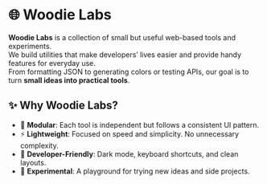 # 🌐 Woodie Labs

**Woodie Labs** is a collection of small but useful web-based tools and experiments.  
We build utilities that make developers’ lives easier and provide handy features for everyday use.  
From formatting JSON to generating colors or testing APIs, our goal is to turn **small ideas into practical tools**.

## ✨ Why Woodie Labs?

- 🧩 **Modular**: Each tool is independent but follows a consistent UI pattern.
- ⚡ **Lightweight**: Focused on speed and simplicity. No unnecessary complexity.
- 🌙 **Developer-Friendly**: Dark mode, keyboard shortcuts, and clean layouts.
- 🔬 **Experimental**: A playground for trying new ideas and side projects.
